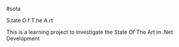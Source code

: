 #sota

S.tate O.f T.he A.rt

This is a learning project to investigate the State Of The Art in .Net Development
